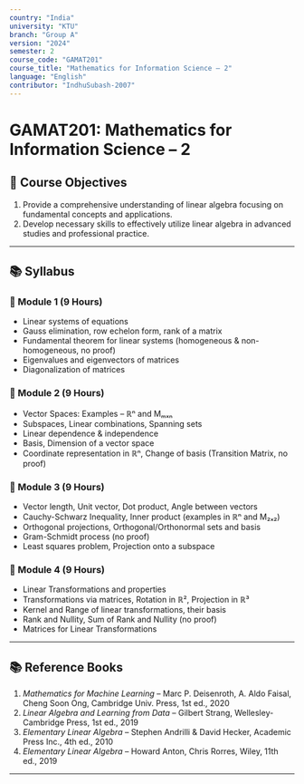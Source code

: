 ```yaml
---
country: "India"
university: "KTU"
branch: "Group A"
version: "2024"
semester: 2
course_code: "GAMAT201"
course_title: "Mathematics for Information Science – 2"
language: "English"
contributor: "IndhuSubash-2007"
---
```


# GAMAT201: Mathematics for Information Science – 2

## 📘 Course Objectives

1. Provide a comprehensive understanding of linear algebra focusing on fundamental concepts and applications.
2. Develop necessary skills to effectively utilize linear algebra in advanced studies and professional practice.

---

## 📚 Syllabus

### 🔹 Module 1 (9 Hours)
- Linear systems of equations
- Gauss elimination, row echelon form, rank of a matrix
- Fundamental theorem for linear systems (homogeneous & non-homogeneous, no proof)
- Eigenvalues and eigenvectors of matrices
- Diagonalization of matrices  


### 🔹 Module 2 (9 Hours)
- Vector Spaces: Examples – ℝⁿ and Mₘₓₙ
- Subspaces, Linear combinations, Spanning sets
- Linear dependence & independence
- Basis, Dimension of a vector space
- Coordinate representation in ℝⁿ, Change of basis (Transition Matrix, no proof)  
  

### 🔹 Module 3 (9 Hours)
- Vector length, Unit vector, Dot product, Angle between vectors
- Cauchy-Schwarz Inequality, Inner product (examples in ℝⁿ and M₂ₓ₂)
- Orthogonal projections, Orthogonal/Orthonormal sets and basis
- Gram-Schmidt process (no proof)
- Least squares problem, Projection onto a subspace  


### 🔹 Module 4 (9 Hours)
- Linear Transformations and properties
- Transformations via matrices, Rotation in ℝ², Projection in ℝ³
- Kernel and Range of linear transformations, their basis
- Rank and Nullity, Sum of Rank and Nullity (no proof)
- Matrices for Linear Transformations  


---


## 📚 Reference Books

1. *Mathematics for Machine Learning* – Marc P. Deisenroth, A. Aldo Faisal, Cheng Soon Ong, Cambridge Univ. Press, 1st ed., 2020  
2. *Linear Algebra and Learning from Data* – Gilbert Strang, Wellesley-Cambridge Press, 1st ed., 2019  
3. *Elementary Linear Algebra* – Stephen Andrilli & David Hecker, Academic Press Inc., 4th ed., 2010  
4. *Elementary Linear Algebra* – Howard Anton, Chris Rorres, Wiley, 11th ed., 2019  

---

